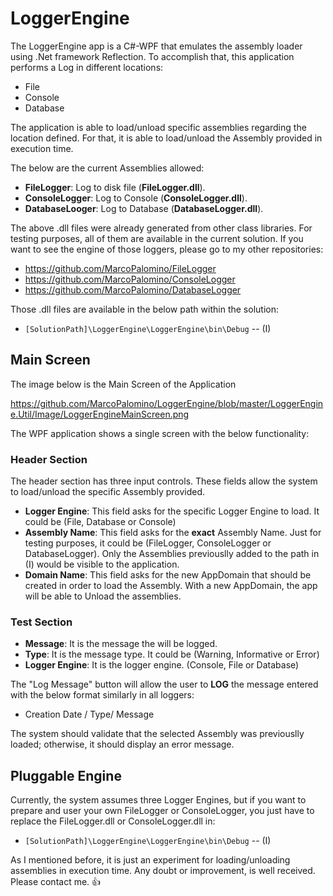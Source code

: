 # LoggerEngine

The LoggerEngine app is a C#-WPF that emulates the assembly loader using .Net framework Reflection. To accomplish that, this application performs a Log in different locations:

* File
* Console
* Database

The application is able to load/unload specific assemblies regarding the location defined. For that, it is able to load/unload the Assembly provided in execution time.

The below are the current Assemblies allowed:

* **FileLogger**: Log to disk file (**FileLogger.dll**).
* **ConsoleLogger**: Log to Console (**ConsoleLogger.dll**).
* **DatabaseLooger**: Log to Database (**DatabaseLogger.dll**).

The above .dll files were already generated from other class libraries. For testing purposes, all of them are available in the current solution. If you want to see the engine of those loggers, please go to my other repositories:

* https://github.com/MarcoPalomino/FileLogger
* https://github.com/MarcoPalomino/ConsoleLogger
* https://github.com/MarcoPalomino/DatabaseLogger

Those .dll files are available in the below path within the solution:

* `[SolutionPath]\LoggerEngine\LoggerEngine\bin\Debug` -- (I)

## Main Screen

The image below is the Main Screen of the Application

https://github.com/MarcoPalomino/LoggerEngine/blob/master/LoggerEngine.Util/Image/LoggerEngineMainScreen.png

The WPF application shows a single screen with the below functionality:

### Header Section

The header section has three input controls. These fields allow the system to load/unload the specific Assembly provided.

* **Logger Engine**: This field asks for the specific Logger Engine to load. It could be (File, Database or Console)
* **Assembly Name**: This field asks for the **exact** Assembly Name. Just for testing purposes, it could be (FileLogger, ConsoleLogger or DatabaseLogger). Only the Assemblies previouslly added to the path in (I) would be visible to the application.
* **Domain Name**: This field asks for the new AppDomain that should be created in order to load the Assembly. With a new AppDomain, the app will be able to Unload the assemblies.

### Test Section

* **Message**: It is the message the will be logged.
* **Type**: It is the message type. It could be (Warning, Informative or Error)
* **Logger Engine**: It is the logger engine. (Console, File or Database)

The "Log Message" button will allow the user to **LOG** the message entered with the below format similarly in all loggers:

* Creation Date / Type/ Message 

The system should validate that the selected Assembly was previouslly loaded; otherwise, it should display an error message.

## Pluggable Engine

Currently, the system assumes three Logger Engines, but if you want to prepare and user your own FileLogger or ConsoleLogger, you just have to replace the FileLogger.dll or ConsoleLogger.dll in:

* `[SolutionPath]\LoggerEngine\LoggerEngine\bin\Debug` -- (I)

As I mentioned before, it is just an experiment for loading/unloading assemblies in execution time. Any doubt or improvement, is well received. 
Please contact me.   :+1:
